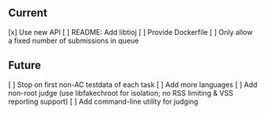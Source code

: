 ## Current

[x] Use new API
[ ] README: Add libtioj
[ ] Provide Dockerfile
[ ] Only allow a fixed number of submissions in queue

## Future

[ ] Stop on first non-AC testdata of each task
[ ] Add more languages
[ ] Add non-root judge (use libfakechroot for isolation; no RSS limiting & VSS reporting support)
[ ] Add command-line utility for judging
